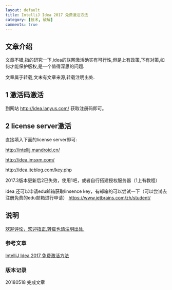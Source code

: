 ```yaml
---
layout: default
title: IntelliJ Idea 2017 免费激活方法
category: [技术, 破解]
comments: true
---
```


## 文章介绍
文章不错,指的研究一下,idea的联网激活确实有可行性,但是上有政策,下有对策,如何才能保护版权,是一个值得深思的问题.

文章属于转载,文末有文章来源,转载注明出处.


## 1 激活码激活


到网站 <http://idea.lanyus.com/> 获取注册码即可。

## 2  license server激活

直接填入下面的license server即可:

<http://intellij.mandroid.cn/>

<http://idea.imsxm.com/>

<http://idea.iteblog.com/key.php>

2017.3版本更新后2已失效，使用1吧，或者自行搭建授权服务器（1上有教程）

idea 还可以申请edu邮箱获取linsence key，有邮箱的可以尝试一下（可以尝试去注册免费的edu邮箱进行申请） https://www.jetbrains.com/zh/student/



## 说明


[欢迎评论，欢迎指正,转载也请注明出处.](https://wangkun19930608.github.io/%E6%8A%80%E6%9C%AF/%E7%A0%B4%E8%A7%A3/2018/05/18/ideaactive/)

### 参考文章

[IntelliJ Idea 2017 免费激活方法 ](http://www.cnblogs.com/suiyueqiannian/p/6754091.html)

### 版本记录

20180518 完成文章